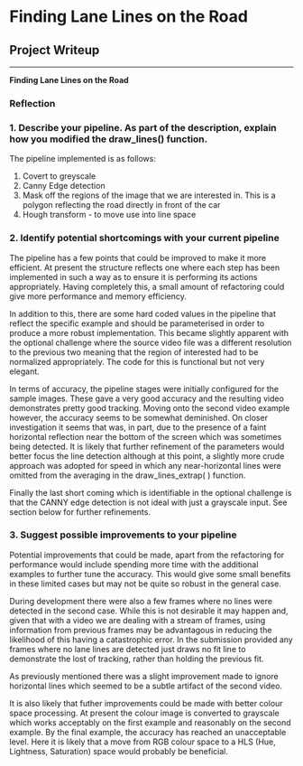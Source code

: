# **Finding Lane Lines on the Road** 

## Project Writeup

---

**Finding Lane Lines on the Road**


### Reflection

### 1. Describe your pipeline. As part of the description, explain how you modified the draw_lines() function.

The pipeline implemented is as follows:

1. Covert to greyscale 
2. Canny Edge detection
3. Mask off the regions of the image that we are interested in. This is a polygon reflecting the road directly in front of the car
4. Hough transform - to move use into line space 


### 2. Identify potential shortcomings with your current pipeline

The pipeline has a few points that could be improved to make it more efficient. At present the structure reflects one where each step has been implemented in such a way as to ensure it is performing its actions appropriately. Having completely this, a small amount of refactoring could give more performance and memory efficiency.

In addition to this, there are some hard coded values in the pipeline that reflect the specific example and should be parameterised in order to produce a more robust implementation. This became slightly apparent with the optional challenge where the source video file was a different resolution to the previous two meaning that the region of interested had to be normalized appropriately. The code for this is functional but not very elegant.

In terms of accuracy, the pipeline stages were initially configured for the sample images. These gave a very good accuracy and the resulting video demonstrates pretty good tracking. Moving onto the second video example however, the accuracy seems to be somewhat deminished. On closer investigation it seems that was, in part, due to the presence of a faint horizontal reflection near the bottom of the screen which was sometimes being detected. It is likely that further refinement of the parameters would better focus the line detection although at this point, a slightly more crude approach was adopted for speed in which any near-horizontal lines were omitted from the averaging in the draw_lines_extrap( ) function.

Finally the last short coming which is identifiable in the optional challenge is that the CANNY edge detection is not ideal with just a grayscale input. See section below for further refinements.


### 3. Suggest possible improvements to your pipeline

Potential improvements that could be made, apart from the refactoring for performance would include spending more time with the additional examples to further tune the accuracy. This would give some small benefits in these limited cases but may not be quite so robust in the general case. 

During development there were also a few frames where no lines were detected in the second case. While this is not desirable it may happen and, given that with a video we are dealing with a stream of frames, using information from previous frames may be advantagous in reducing the likelihood of this having a catastrophic error. In the submission provided any frames where no lane lines are detected just draws no fit line to demonstrate the lost of tracking, rather than holding the previous fit. 

As previously mentioned there was a slight improvement made to ignore horizontal lines which seemed to be a subtle artifact of the second video. 

It is also likely that futher improvements could be made with better colour space processing. At present the colour image is converted to grayscale which works acceptably on the first example and reasonably on the second example. By the final example, the accuracy has reached an unacceptable level. Here it is likely that a move from RGB colour space to a HLS (Hue, Lightness, Saturation) space would probably be beneficial. 



